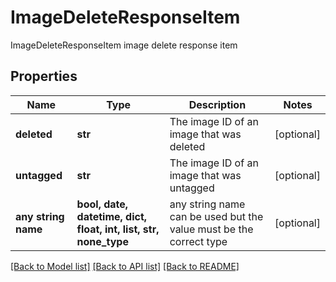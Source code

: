 # ImageDeleteResponseItem

ImageDeleteResponseItem image delete response item

## Properties
Name | Type | Description | Notes
------------ | ------------- | ------------- | -------------
**deleted** | **str** | The image ID of an image that was deleted | [optional] 
**untagged** | **str** | The image ID of an image that was untagged | [optional] 
**any string name** | **bool, date, datetime, dict, float, int, list, str, none_type** | any string name can be used but the value must be the correct type | [optional]

[[Back to Model list]](../README.md#documentation-for-models) [[Back to API list]](../README.md#documentation-for-api-endpoints) [[Back to README]](../README.md)



